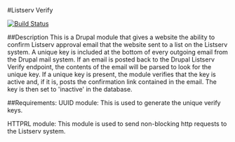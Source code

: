#Listserv Verify

[![Build Status](https://travis-ci.org/heyMP/listserv_verify.svg?branch=master)](https://travis-ci.org/heyMP/listserv_verify)

##Description
This is a Drupal module that gives a website the ability to confirm Listserv approval email that the website sent to a list on the Listserv system. A unique key is included at the bottom of every outgoing email from the Drupal mail system. If an email is posted back to the Drupal Listserv Verify endpoint, the contents of the email will be parsed to look for the unique key. If a unique key is present, the module verifies that the key is active and, if it is, posts the confirmation link contained in the email. The key is then set to 'inactive' in the database.

##Requirements:
UUID module: This is used to generate the unique verify keys.

HTTPRL module: This module is used to send non-blocking http requests to the Listserv system.
